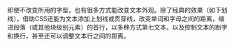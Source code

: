 即使不改变所用的字型，也有很多方式能改变文本外观。除了经典的效果（如下划线），借助CSS还能为文本添加上划线或贯穿线，改变单词和字母之间的距离，缩进段落（或其他块级别元素）的首行，以多种方式第七文本，以及控制文本的断字和换行，甚至还可以调整文本行之间的距离。
